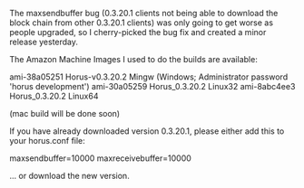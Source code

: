The maxsendbuffer bug (0.3.20.1 clients not being able to download the block chain from other 0.3.20.1 clients) was only going to get
worse as people upgraded, so I cherry-picked the bug fix and created a minor release yesterday.

The Amazon Machine Images I used to do the builds are available:

  ami-38a05251   Horus-v0.3.20.2 Mingw    (Windows; Administrator password 'horus development')
  ami-30a05259   Horus_0.3.20.2 Linux32
  ami-8abc4ee3   Horus_0.3.20.2 Linux64

(mac build will be done soon)

If you have already downloaded version 0.3.20.1, please either add this to your horus.conf file:

  maxsendbuffer=10000
  maxreceivebuffer=10000

... or download the new version.
